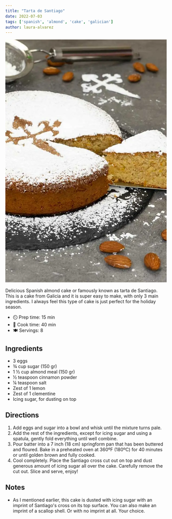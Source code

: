 ```yaml
---
title: "Tarta de Santiago"
date: 2022-07-03
tags: ['spanish', 'almond', 'cake', 'galician']
author: laura-alvarez
---
```


![Tarta de Santiago](/recipes/pix/tarta-de-santiago.webp)

Delicious Spanish almond cake or famously known as tarta de Santiago. This is a cake from Galicia and it is super easy to make, with only 3 main ingredients. I always feel this type of cake is just perfect for the holiday season.

- ⏲️ Prep time: 15 min
- 🍳 Cook time: 40 min
- 🍽️ Servings: 8

## Ingredients

* 3 eggs
* ¾ cup sugar (150 gr)
* 1 ½ cup almond meal (150 gr)
* ½ teaspoon cinnamon powder
* ¼ teaspoon salt
* Zest of 1 lemon
* Zest of 1 clementine
* Icing sugar, for dusting on top

## Directions

1. Add eggs and sugar into a bowl and whisk until the mixture turns pale.
2. Add the rest of the ingredients, except for icing sugar and using a spatula, gently fold everything until well combine.
3. Pour batter into a 7 inch (18 cm) springform pan that has been buttered and floured. Bake in a preheated oven at 360ºF (180ºC) for 40 minutes or until golden brown and fully cooked.
4. Cool completely. Place the Santiago cross cut out on top and dust generous amount of icing sugar all over the cake. Carefully remove the cut out. Slice and serve, enjoy!

## Notes

* As I mentioned earlier, this cake is dusted with icing sugar with an imprint of Santiago's cross on its top surface. You can also make an imprint of a scallop shell. Or with no imprint at all. Your choice.